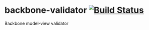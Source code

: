 backbone-validator [![Build Status](https://travis-ci.org/fantactuka/backbone-validator.png?branch=master)](https://travis-ci.org/fantactuka/backbone-validator)
==================


Backbone model-view validator
